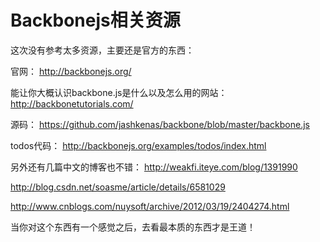 Backbonejs相关资源
==================

这次没有参考太多资源，主要还是官方的东西：

官网： <http://backbonejs.org/>

能让你大概认识backbone.js是什么以及怎么用的网站：
<http://backbonetutorials.com/>

源码： <https://github.com/jashkenas/backbone/blob/master/backbone.js>

todos代码： <http://backbonejs.org/examples/todos/index.html>

另外还有几篇中文的博客也不错： <http://weakfi.iteye.com/blog/1391990>

<http://blog.csdn.net/soasme/article/details/6581029>

<http://www.cnblogs.com/nuysoft/archive/2012/03/19/2404274.html>

当你对这个东西有一个感觉之后，去看最本质的东西才是王道！
